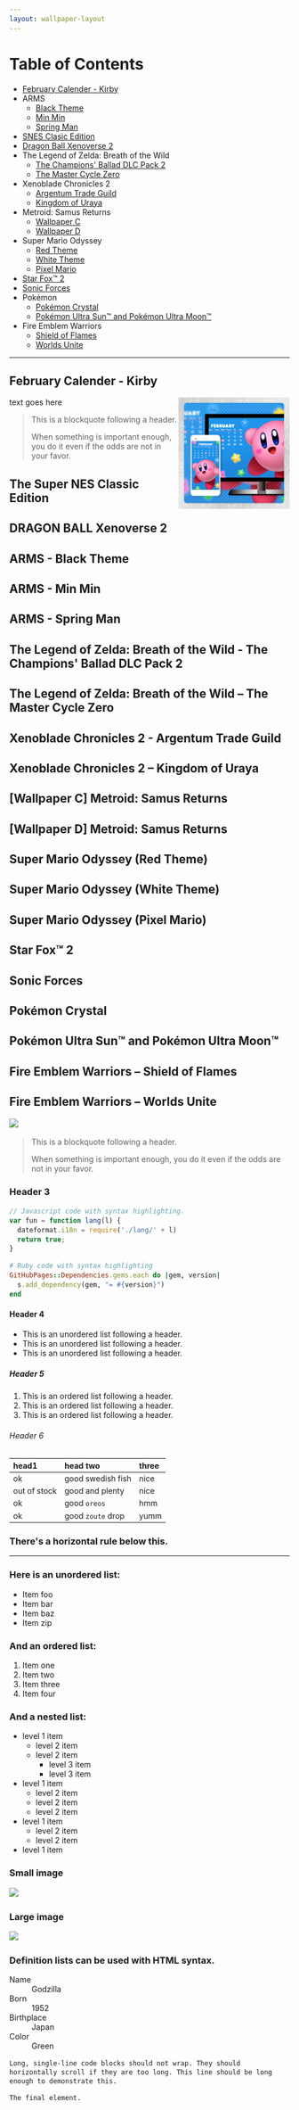 ```yaml
---
layout: wallpaper-layout
---
```

<!---
./feb-cal-kirby = February Calender - Kirby
./snes-classic = The Super NES Classic Edition
./dragon-ball-xeno-2 = DRAGON BALL Xenoverse 2
./arms-black = ARMS - Black Theme
./arms-min-min = ARMS - Min Min
./arms-spring-man = ARMS - Spring Man
./tloz-pack-2 = The Legend of Zelda: Breath of the Wild - The Champions' Ballad DLC Pack 2
./tloz-master-cycle = The Legend of Zelda: Breath of the Wild – The Master Cycle Zero
./xc2-argentum = Xenoblade Chronicles 2 - Argentum Trade Guild
./xc2-uraya = Xenoblade Chronicles 2 – Kingdom of Uraya
./metroid-c = [Wallpaper C] Metroid: Samus Returns
./metroid-d = [Wallpaper D] Metroid: Samus Returns
./smo-red = Super Mario Odyssey (Red Theme)
./smo-white = Super Mario Odyssey (White Theme)
./smo-pixel = Super Mario Odyssey (Pixel Mario)
./star-fox-2 = Star Fox™ 2
./sonic-forces = Sonic Forces
./pkmn-crystal = Pokémon Crystal
./pkmn-usum = Pokémon Ultra Sun™ and Pokémon Ultra Moon™
./few-shield-of-flames = Fire Emblem Warriors – Shield of Flames
./few-worlds-unite = Fire Emblem Warriors – Worlds Unite
-->
# Table of Contents
- [February Calender - Kirby](#february-calender---kirby)
- ARMS
  - [Black Theme](#arms---black-theme)
  - [Min Min](#arms---min-min)
  - [Spring Man](#arms---spring-man)
- [SNES Clasic Edition](#the-super-nes-classic-edition)
- [Dragon Ball Xenoverse 2](#dragon-ball-xenoverse-2)
- The Legend of Zelda: Breath of the Wild
  - [The Champions' Ballad DLC Pack 2](#the-legend-of-zelda-breath-of-the-wild---the-champions-ballad-dlc-pack-2)
  - [The Master Cycle Zero](#the-legend-of-zelda-breath-of-the-wild--the-master-cycle-zero)
- Xenoblade Chronicles 2
  - [Argentum Trade Guild](#xenoblade-chronicles-2---argentum-trade-guild)
  - [Kingdom of Uraya](#xenoblade-chronicles-2--kingdom-of-uraya)
- Metroid: Samus Returns
  - [Wallpaper C](#wallpaper-c-metroid-samus-returns)
  - [Wallpaper D](#wallpaper-d-metroid-samus-returns)
- Super Mario Odyssey
  - [Red Theme](#super-mario-odyssey-red)
  - [White Theme](#super-mario-odyssey-white)
  - [Pixel Mario](#super-mario-odyssey-pixel-mario)
- [Star Fox™ 2](#star-fox-2)
- [Sonic Forces](#sonic-forces)
- Pokémon
  - [Pokémon Crystal](#pokémon-crystal)
  - [Pokémon Ultra Sun™ and Pokémon Ultra Moon™](#pokémon-ultra-sun-and-pokémon-ultra-moon)
- Fire Emblem Warriors
  - [Shield of Flames](#fire-emblem-warriors--shield-of-flames)
  - [Worlds Unite](#fire-emblem-warriors--worlds-unite)
  
---

## February Calender - Kirby

<img align="right" src="./nin-wall/feb-cal-kirby/thumbnail.jpg" width="200" height="200" /> text goes here

> This is a blockquote following a header.
>
> When something is important enough, you do it even if the odds are not in your favor.

## The Super NES Classic Edition

## DRAGON BALL Xenoverse 2

## ARMS - Black Theme
## ARMS - Min Min
## ARMS - Spring Man

## The Legend of Zelda: Breath of the Wild - The Champions' Ballad DLC Pack 2
## The Legend of Zelda: Breath of the Wild – The Master Cycle Zero

## Xenoblade Chronicles 2 - Argentum Trade Guild
## Xenoblade Chronicles 2 – Kingdom of Uraya

## [Wallpaper C] Metroid: Samus Returns
## [Wallpaper D] Metroid: Samus Returns

## Super Mario Odyssey (Red Theme)
## Super Mario Odyssey (White Theme)
## Super Mario Odyssey (Pixel Mario)

## Star Fox™ 2

## Sonic Forces

## Pokémon Crystal
## Pokémon Ultra Sun™ and Pokémon Ultra Moon™

## Fire Emblem Warriors – Shield of Flames
## Fire Emblem Warriors – Worlds Unite

![](https://assets-cdn.github.com/images/icons/emoji/octocat.png)
> This is a blockquote following a header.
>
> When something is important enough, you do it even if the odds are not in your favor.

### [](#header-3)Header 3

```js
// Javascript code with syntax highlighting.
var fun = function lang(l) {
  dateformat.i18n = require('./lang/' + l)
  return true;
}
```

```ruby
# Ruby code with syntax highlighting
GitHubPages::Dependencies.gems.each do |gem, version|
  s.add_dependency(gem, "= #{version}")
end
```

#### [](#header-4)Header 4

*   This is an unordered list following a header.
*   This is an unordered list following a header.
*   This is an unordered list following a header.

##### [](#header-5)Header 5

1.  This is an ordered list following a header.
2.  This is an ordered list following a header.
3.  This is an ordered list following a header.

###### [](#header-6)Header 6

| head1        | head two          | three |
|:-------------|:------------------|:------|
| ok           | good swedish fish | nice  |
| out of stock | good and plenty   | nice  |
| ok           | good `oreos`      | hmm   |
| ok           | good `zoute` drop | yumm  |

### There's a horizontal rule below this.

* * *

### Here is an unordered list:

*   Item foo
*   Item bar
*   Item baz
*   Item zip

### And an ordered list:

1.  Item one
1.  Item two
1.  Item three
1.  Item four

### And a nested list:

- level 1 item
  - level 2 item
  - level 2 item
    - level 3 item
    - level 3 item
- level 1 item
  - level 2 item
  - level 2 item
  - level 2 item
- level 1 item
  - level 2 item
  - level 2 item
- level 1 item

### Small image

![](https://assets-cdn.github.com/images/icons/emoji/octocat.png)

### Large image

![](https://guides.github.com/activities/hello-world/branching.png)


### Definition lists can be used with HTML syntax.

<dl>
<dt>Name</dt>
<dd>Godzilla</dd>
<dt>Born</dt>
<dd>1952</dd>
<dt>Birthplace</dt>
<dd>Japan</dd>
<dt>Color</dt>
<dd>Green</dd>
</dl>

```
Long, single-line code blocks should not wrap. They should horizontally scroll if they are too long. This line should be long enough to demonstrate this.
```

```
The final element.
```
